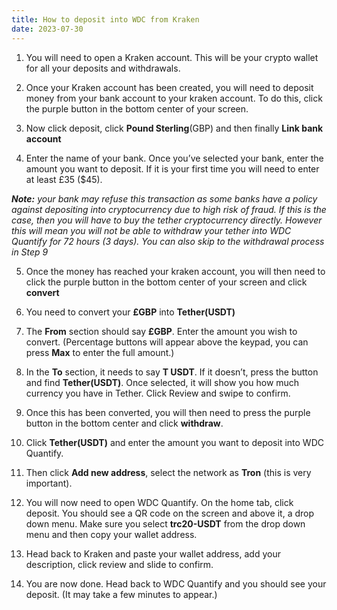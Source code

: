 ```yaml
---
title: How to deposit into WDC from Kraken
date: 2023-07-30
---
```


1. You will need to open a Kraken account. This will be your crypto wallet for all your deposits and withdrawals.

2. Once your Kraken account has been created, you will need to deposit money from your bank account to your kraken account. To do this, click the purple button in the bottom center of your screen.

3. Now click deposit, click **Pound Sterling**(GBP) and then finally **Link bank account**

4. Enter the name of your bank. Once you’ve selected your bank, enter the amount you want to deposit. If it is your first time you will need to enter at least £35 ($45).

_**Note:** your bank may refuse this transaction as some banks have a policy against depositing into cryptocurrency due to high risk of fraud. If this is the case, then you will have to buy the tether cryptocurrency directly. However this will mean you will not be able to withdraw your tether into WDC Quantify for 72 hours (3 days). You can also skip to the withdrawal process in Step 9_

5. Once the money has reached your kraken account, you will then need to click the purple button in the bottom center of your screen and click **convert**

6. You need to convert your **£GBP** into **Tether(USDT)**

7. The **From** section should say **£GBP**. Enter the amount you wish to convert. (Percentage buttons will appear above the keypad, you can press **Max** to enter the full amount.)

8. In the **To** section, it needs to say **T USDT**. If it doesn’t, press the button and find **Tether(USDT)**. Once selected, it will show you how much currency you have in Tether. Click Review and swipe to confirm.

9. Once this has been converted, you will then need to press the purple button in the bottom center and click **withdraw**.

10. Click **Tether(USDT)** and enter the amount you want to deposit into WDC Quantify.
 
11. Then click **Add new address**, select the network as **Tron** (this is very important).

12. You will now need to open WDC Quantify. On the home tab, click deposit. You should see a QR code on the screen and above it, a drop down menu. Make sure you select **trc20-USDT** from the drop down menu and then copy your wallet address.

13. Head back to Kraken and paste your wallet address, add your description, click review and slide to confirm.

14. You are now done. Head back to WDC Quantify and you should see your deposit. (It may take a few minutes to appear.)